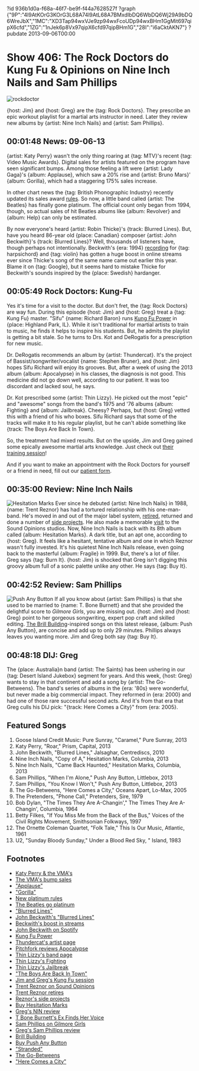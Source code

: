 ?id 936b1d0a-f68a-46f7-be9f-f44a7628527f
?graph {"9P":"4l9AtKOrG3KOrG3L68A74l9AtL68A7BMxdIbDQ6WbDQ6Wj29A9bDQ6WreJbX","1MC":"XD3Tap94wxVJe9zp94wxFcoUDp94wxBHm1GgMit697qipX6cfd","1ZG":"1nJek6p8Vx97qipX6cfd97qipBHm1G","28I":"i6aCktAKN7"}
?pubdate 2013-09-06T00:00

# Show 406: The Rock Doctors do Kung Fu & Opinions on Nine Inch Nails and Sam Phillips

![rockdoctor](https://static.soundopinions.org/images/rockdocs/rockdoctor.jpg)

{host: Jim} and {host: Greg} are the {tag: Rock Doctors}. They prescribe an epic workout playlist for a martial arts instructor in need. Later they review new albums by {artist: Nine Inch Nails} and {artist: Sam Phillips}.

 ## 00:01:48 News: 09-06-13
{artist: Katy Perry} wasn't the only thing roaring at {tag: MTV}'s recent {tag: Video Music Awards}. Digital sales for artists featured on the program have seen significant bumps. Among those feeling a lift were {artist: Lady Gaga}'s {album: Applause}, which saw a 20% rise and {artist: Bruno Mars}' {album: Gorilla}, which had a staggering 175% sales increase.

In other chart news the {tag: British Phonographic Industry} recently updated its sales award [rules](http://www.billboard.com/biz/articles/news/retail/5680083/bpi-announces-auto-updating-gold-platinum-certification). So now, a little band called {artist: The Beatles} has finally gone platinum. The official count only began from 1994, though, so actual sales of hit Beatles albums like {album: Revolver} and {album: Help} can only be estimated.

By now everyone's heard {artist: Robin Thicke}'s {track: Blurred Lines}. But, have you heard 86-year old {place: Canadian} composer {artist: John Beckwith}'s {track: Blurred Lines}? Well, thousands of listeners have, though perhaps not intentionally. Beckwith's {era: 1994} [recording](http://www.musiccentre.ca/node/23269) for {tag: harpsichord} and {tag: violin} has gotten a huge boost in online streams ever since Thicke's song of the same name came out earlier this year. Blame it on {tag: Google}, but it seems hard to mistake Thicke for Beckwith's sounds inspired by the {place: Swedish} hardanger.

## 00:05:49 Rock Doctors: Kung-Fu
Yes it's time for a visit to the doctor. But don't fret, the {tag: Rock Doctors} are way fun. During this episode {host: Jim} and {host: Greg} treat a {tag: Kung Fu} master.  "Sifu"  {name: Richard Baron} runs [Kung Fu Power](http://kungfupower.com/) in {place: Highland Park, IL}. While it isn't traditional for martial artists to train to music, he finds it helps to inspire his students. But, he admits the playlist is getting a bit stale. So he turns to Drs. Kot and DeRogatis for a prescription for new music.

Dr. DeRogatis recommends an album by {artist: Thundercat}. It's the project of Bassist/songwriter/vocalist {name: Stephen Bruner}, and {host: Jim} hopes Sifu Richard will enjoy its grooves. But, after a week of using the 2013 album {album: Apocalypse} in his classes, the diagnosis is not good. This medicine did not go down well, according to our patient. It was too discordant and lacked soul, he says.

Dr. Kot prescribed some {artist: Thin Lizzy}. He picked out the most "epic" and "awesome" songs from the band's 1975 and '76 albums {album: Fighting} and {album: Jailbreak}. Cheesy? Perhaps, but {host: Greg} vetted this with a friend of his who boxes. Sifu Richard says that some of the tracks will make it to his regular playlist, but he can't abide something like {track: The Boys Are Back In Town}.

So, the treatment had mixed results. But on the upside, Jim and Greg gained some epically awesome martial arts knowledge. Just check out [their training session](http://www.youtube.com/watch?v=U-00P9oHF30&feature=youtu.be)!

And if you want to make an appointment with the Rock Doctors for yourself or a friend in need, fill out our [patient form](http://www.soundopinions.org/rockdocsform.pdf).

## 00:35:00 Review: Nine Inch Nails
![Hesitation Marks](https://static.soundopinions.org/assets/406/1MC0.jpg)
Ever since he debuted {artist: Nine Inch Nails} in 1988, {name: Trent Reznor} has had a tortured relationship with his one-man-band. He's moved in and out of the major label system, [retired](http://www.rollingstone.com/music/news/trent-reznor-says-goodbye-to-nine-inch-nails-20090917), returned and done a number of [side projects](http://latimesblogs.latimes.com/music_blog/2011/02/trent-reznor-on-the-social-network-score.html). He also made a memorable [visit](/show/186) to the Sound Opinions studios. Now, Nine Inch Nails is back with its 8th album called {album: Hesitation Marks}. A dark title, but an apt one, according to {host: Greg}. It feels like a hesitant, tentative album and one in which Reznor wasn't fully invested. It's his quietest Nine Inch Nails release, even going back to the masterful {album: Fragile} in 1999. But, there's a lot of filler. Greg says {tag: Burn It}. {host: Jim} is shocked that Greg isn't digging this groovy album full of a sonic palette unlike any other. He says {tag: Buy It}.

## 00:42:52 Review: Sam Phillips
![Push Any Button](https://static.soundopinions.org/assets/406/1ZG0.jpg)
If all you know about {artist: Sam Phillips} is that she used to be married to {name: T. Bone Burnett} and that she provided the delightful score to *Gilmore Girls*, you are missing out. {host: Jim} and {host: Greg} point to her gorgeous songwriting, expert pop craft and skilled editing. [The Brill Building](http://www.songwritershalloffame.org/exhibits/eras/C1109)-inspired songs on this latest release, {album: Push Any Button}, are concise and add up to only 29 minutes. Phillips always leaves you wanting more. Jim and Greg both say {tag: Buy It}.

## 00:48:18 DIJ: Greg
The {place: Australia}n band {artist: The Saints} has been ushering in our {tag: Desert Island Jukebox} segment for years. And this week, {host: Greg} wants to stay in that continent and add a song by {artist: The Go-Betweens}. The band's series of albums in the {era: '80s} were wonderful, but never made a big commercial impact. They reformed in {era: 2000} and had one of those rare successful second acts. And it's from that era that Greg culls his DIJ pick: "{track: Here Comes a City}" from {era: 2005}.

## Featured Songs

1. Goose Island Credit Music: Pure Sunray, "Caramel," Pure Sunray, 2013
1. Katy Perry, "Roar," Prism, Capital, 2013
2. John Beckwith, "Blurred Lines," Jalsaghar, Centrediscs, 2010
3. Nine Inch Nails, "Copy of A," Hesitation Marks, Columbia, 2013
4. Nine Inch Nails, "Came Back Haunted," Hesitation Marks, Columbia, 2013
5. Sam Phillips, "When I'm Alone," Push Any Button, Littlebox, 2013
6. Sam Phillips, "You Know I Won't," Push Any Button, Littlebox, 2013
7. The Go-Betweens, "Here Comes a City," Oceans Apart, Lo-Max, 2005
8. The Pretenders, "Phone Call," Pretenders, Sire, 1979
9. Bob Dylan, "The Times They Are A-Changin'," The Times They Are A-Changin', Columbia, 1964
10. Betty Filkes, "If You Miss Me from the Back of the Bus," Voices of the Civil Rights Movement, Smithsonian Folkways, 1997
11. The Ornette Coleman Quartet, "Folk Tale," This Is Our Music, Atlantic, 1961
12. U2, "Sunday Bloody Sunday," Under a Blood Red Sky, " Island, 1983

## Footnotes
- [Katy Perry & the VMA's](http://www.mtv.com/news/articles/1713031/katy-perry-roar-vma-finale.jhtml)
- [The VMA's bump sales](http://www.billboard.com/biz/articles/news/5679980/vmas-set-to-rock-digital-songs-chart-performed-songs-up-by-20-35)
- ["Applause"](http://www.youtube.com/watch?v=pco91kroVgQ)
- ["Gorilla"](http://www.youtube.com/watch?v=9XXnutQmWPE)
- [New platinum rules](http://www.billboard.com/biz/articles/news/retail/5680083/bpi-announces-auto-updating-gold-platinum-certification)
- [The Beatles go platinum](http://www.bbc.co.uk/news/entertainment-arts-23927271)
- ["Blurred Lines"](http://www.youtube.com/watch?v=yyDUC1LUXSU)
- [John Beckwith's "Blurred Lines"](http://www.musiccentre.ca/node/23269)
- [Beckwith's boost in streams](http://www.theguardian.com/music/2013/aug/27/robin-thicke-blurred-lines-classical-composer)
- [John Beckwith on Spotify](https://play.spotify.com/artist/0Xhbr6MSEh6ao5x3VWjTWc)
- [Kung Fu Power](http://www.kungfupower.com/)
- [Thundercat's artist page](http://ninjatune.net/artist/thundercat)
- [Pitchfork reviews Apocalypse](http://pitchfork.com/reviews/albums/18156-thundercat-apocalypse/)
- [Thin Lizzy's band page](http://www.thinlizzy.org/)
- [Thin Lizzy's Fighting](http://www.amazon.com/Fighting-Thin-Lizzy/dp/B0000074FF)
- [Thin Lizzy's Jailbreak](http://www.amazon.com/Jailbreak-Thin-Lizzy/dp/B000001F9E)
- ["The Boys Are Back In Town"](http://www.youtube.com/watch?v=quyB8PMTD3o)
- [Jim and Greg's Kung Fu session](http://www.youtube.com/watch?v=U-00P9oHF30&feature=youtu.be)
- [Trent Reznor on Sound Opinions](http://dev.soundopinions.org/show/186)
- [Trent Reznor retires](http://www.rollingstone.com/music/news/trent-reznor-says-goodbye-to-nine-inch-nails-20090917)
- [Reznor's side projects](http://latimesblogs.latimes.com/music_blog/2011/02/trent-reznor-on-the-social-network-score.html)
- [Buy Hesitation Marks](http://store.nin.com/)
- [Greg's NIN review](http://articles.chicagotribune.com/2013-09-03/entertainment/chi-nine-inch-nails-hesitation-marks-review-20130903_1_destroy-angels-nine-inch-nails-album)
- [T Bone Burnett's Ex Finds Her Voice](http://abcnews.go.com/Entertainment/story?id=5191915&page=1)
- [Sam Phillips on Gilmore Girls](http://www.popmatters.com/post/150425-sam-phillips-plays-a-tune-on-the-gilmore-girls/)
- [Greg's Sam Phillips review](http://articles.chicagotribune.com/2013-08-12/entertainment/chi-sam-phillips-album-review-20130812_1_album-review-sam-phillips-songs)
- [Brill Building](http://www.songwritershalloffame.org/exhibits/eras/C1109)
- [Buy Push Any Button](http://www.amazon.com/Push-Any-Button-Sam-Phillips/dp/B00DLC0KR2)
- ["Stranded"](http://www.youtube.com/watch?v=eFvhd--qDDU)
- [The Go-Betweens](http://www.allmusic.com/artist/the-go-betweens-mn0000766361)
- ["Here Comes a City"](http://www.youtube.com/watch?v=GZ9k5HbNE6o)
